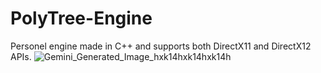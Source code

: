 # PolyTree-Engine

Personel engine made in C++ and supports both DirectX11 and DirectX12 APIs.
![Gemini_Generated_Image_hxk14hxk14hxk14h](https://github.com/user-attachments/assets/cb1956a0-04df-41e4-8941-978f9d88aad2)
